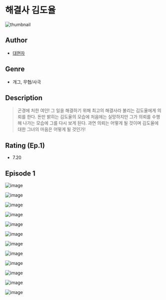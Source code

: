 # 해결사 김도율
![thumbnail](https://image-comic.pstatic.net/user_contents_data/challenge_comic/2023/05/24/128737/upload_3546973050558101559_480x623.jpeg)

## Author
- [대현자](https://comic.naver.com/artistTitle?id=128737)

## Genre
- 개그, 무협/사극

## Description
> 곤경에 처한 여인! 그 일을 해결하기 위해 최고의 해결사라 불리는 김도율에게 의뢰를 한다. 돈만 밝히는 김도율의 모습에 처음에는 실망하지만 그가 의뢰를 수행해 나가는 모습에 그를 다시 보게 된다. 과연 의뢰는 어떻게 될 것이며 김도율에 대한 그녀의 마음은 어떻게 될 것인가!


## Rating (Ep.1)
- 7.20

## Episode 1
![image](https://image-comic.pstatic.net/user_contents_data/challenge_comic/2023/05/24/128737/upload_7219890758377169253.jpeg)

![image](https://image-comic.pstatic.net/user_contents_data/challenge_comic/2023/05/24/128737/upload_3834360109860992870.jpeg)

![image](https://image-comic.pstatic.net/user_contents_data/challenge_comic/2023/05/24/128737/upload_7004841478740063541.jpeg)

![image](https://image-comic.pstatic.net/user_contents_data/challenge_comic/2023/05/24/128737/upload_3834587717374654773.jpeg)

![image](https://image-comic.pstatic.net/user_contents_data/challenge_comic/2023/05/24/128737/upload_3846690230890936632.jpeg)

![image](https://image-comic.pstatic.net/user_contents_data/challenge_comic/2023/05/24/128737/upload_3761461371577131320.jpeg)

![image](https://image-comic.pstatic.net/user_contents_data/challenge_comic/2023/05/24/128737/upload_7233122095867179570.jpeg)

![image](https://image-comic.pstatic.net/user_contents_data/challenge_comic/2023/05/24/128737/upload_7364619249865013297.jpeg)

![image](https://image-comic.pstatic.net/user_contents_data/challenge_comic/2023/05/24/128737/upload_7075265172813013603.jpeg)

![image](https://image-comic.pstatic.net/user_contents_data/challenge_comic/2023/05/24/128737/upload_3761687888068556855.jpeg)

![image](https://image-comic.pstatic.net/user_contents_data/challenge_comic/2023/05/24/128737/upload_7291437066606884144.jpeg)

![image](https://image-comic.pstatic.net/user_contents_data/challenge_comic/2023/05/24/128737/upload_3617910242243797860.jpeg)
